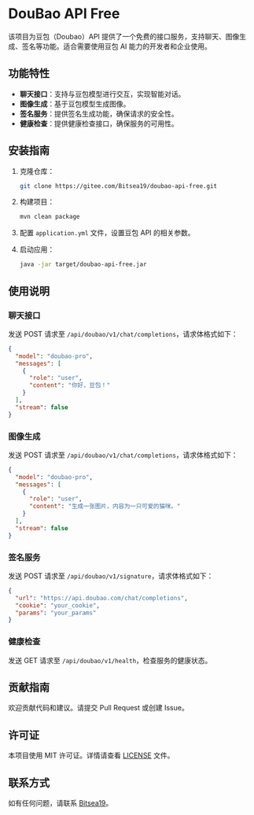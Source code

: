# DouBao API Free

该项目为豆包（Doubao）API 提供了一个免费的接口服务，支持聊天、图像生成、签名等功能。适合需要使用豆包 AI 能力的开发者和企业使用。

## 功能特性

- **聊天接口**：支持与豆包模型进行交互，实现智能对话。
- **图像生成**：基于豆包模型生成图像。
- **签名服务**：提供签名生成功能，确保请求的安全性。
- **健康检查**：提供健康检查接口，确保服务的可用性。

## 安装指南

1. 克隆仓库：
   ```bash
   git clone https://gitee.com/Bitsea19/doubao-api-free.git
   ```

2. 构建项目：
   ```bash
   mvn clean package
   ```

3. 配置 `application.yml` 文件，设置豆包 API 的相关参数。

4. 启动应用：
   ```bash
   java -jar target/doubao-api-free.jar
   ```

## 使用说明

### 聊天接口

发送 POST 请求至 `/api/doubao/v1/chat/completions`，请求体格式如下：

```json
{
  "model": "doubao-pro",
  "messages": [
    {
      "role": "user",
      "content": "你好，豆包！"
    }
  ],
  "stream": false
}
```

### 图像生成

发送 POST 请求至 `/api/doubao/v1/chat/completions`，请求体格式如下：

```json
{
  "model": "doubao-pro",
  "messages": [
    {
      "role": "user",
      "content": "生成一张图片，内容为一只可爱的猫咪。"
    }
  ],
  "stream": false
}
```

### 签名服务

发送 POST 请求至 `/api/doubao/v1/signature`，请求体格式如下：

```json
{
  "url": "https://api.doubao.com/chat/completions",
  "cookie": "your_cookie",
  "params": "your_params"
}
```

### 健康检查

发送 GET 请求至 `/api/doubao/v1/health`，检查服务的健康状态。

## 贡献指南

欢迎贡献代码和建议。请提交 Pull Request 或创建 Issue。

## 许可证

本项目使用 MIT 许可证。详情请查看 [LICENSE](LICENSE) 文件。

## 联系方式

如有任何问题，请联系 [Bitsea19](https://gitee.com/Bitsea19)。